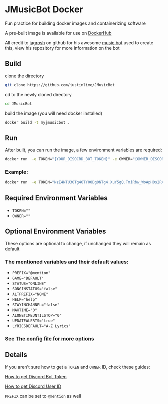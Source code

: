 # JMusicBot Docker
Fun practice for building docker images and containerizing software

A pre-built image is available for use on [DockerHub](https://hub.docker.com/r/justinlime/jmusicbot)

All credit to [jagrosh](https://github.com/jagrosh) on github 
for his awesome [music bot](https://github.com/jagrosh/MusicBot) used to create this, view his repository 
for more information on the bot


## Build
clone the directory
```bash
git clone https://github.com/justinlime/JMusicBot
```
cd to the newly cloned directory
```bash
cd JMusicBot
```
build the image (you will need docker installed)
```bash
docker build -t myjmusicbot .
```

## Run
After built, you can run the image, a few environment variables are required:
```bash
docker run  -e TOKEN="{YOUR_DISOCRD_BOT_TOKEN}" -e OWNER="{OWNER_DISCORD_USER_ID}" myjmusicbot
```
### Example:
```bash
docker run  -e TOKEN="NzE4NTU3OTg4OTY0ODg0NTg4.XuY5gQ.TmiRbw_WoApH0s2RXM-xHrpzxG8" -e OWNER="313417165581942745" myjmusicbot
```

## Required Environment Variables
* `TOKEN=""`
* `OWNER=""`

## Optional Environment Variables
These options are optional to change, if unchanged they will remain as default

### The mentioned variables and their default values:
* `PREFIX="@mention"`
* `GAME="DEFAULT"`
* `STATUS="ONLINE"`
* `SONGINSTATUS="false"`
* `ALTPREFIX="NONE"`
* `HELP="help"`
* `STAYINCHANNEL="false"`
* `MAXTIME="0"`
* `ALONETIMEUNTILSTOP="0"`
* `UPDATEALERTS="true"`
* `LYRICSDEFAULT="A-Z Lyrics"`

### See [The config file for more options](https://jmusicbot.com/config/)

## Details 

If you aren't sure how to get a `TOKEN` and `OWNER` ID, check these guides:

[How to get Discord Bot Token](https://jmusicbot.com/getting-a-bot-token/)

[How to get Discord User ID](https://jmusicbot.com/finding-your-user-id/)

`PREFIX` can be set to `@mention` as well
